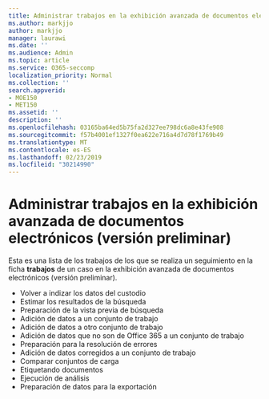 ```yaml
---
title: Administrar trabajos en la exhibición avanzada de documentos electrónicos (versión preliminar)
ms.author: markjjo
author: markjjo
manager: laurawi
ms.date: ''
ms.audience: Admin
ms.topic: article
ms.service: O365-seccomp
localization_priority: Normal
ms.collection: ''
search.appverid:
- MOE150
- MET150
ms.assetid: ''
description: ''
ms.openlocfilehash: 03165ba64ed5b75fa2d327ee798dc6a8e43fe908
ms.sourcegitcommit: f57b4001ef1327f0ea622e716a4d7d78f1769b49
ms.translationtype: MT
ms.contentlocale: es-ES
ms.lasthandoff: 02/23/2019
ms.locfileid: "30214990"
---
```

# <a name="manage-jobs-in-advanced-ediscovery-preview"></a>Administrar trabajos en la exhibición avanzada de documentos electrónicos (versión preliminar)

Esta es una lista de los trabajos de los que se realiza un seguimiento en la ficha **trabajos** de un caso en la exhibición avanzada de documentos electrónicos (versión preliminar).

- Volver a indizar los datos del custodio
- Estimar los resultados de la búsqueda
- Preparación de la vista previa de búsqueda
- Adición de datos a un conjunto de trabajo
- Adición de datos a otro conjunto de trabajo
- Adición de datos que no son de Office 365 a un conjunto de trabajo
- Preparación para la resolución de errores
- Adición de datos corregidos a un conjunto de trabajo
- Comparar conjuntos de carga
- Etiquetando documentos
- Ejecución de análisis
- Preparación de datos para la exportación

